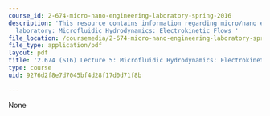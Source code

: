 ```yaml
---
course_id: 2-674-micro-nano-engineering-laboratory-spring-2016
description: 'This resource contains information regarding micro/nano engineering
  laboratory: Microfluidic Hydrodynamics: Electrokinetic Flows '
file_location: /coursemedia/2-674-micro-nano-engineering-laboratory-spring-2016/9276d2f8e7d7045bf4d28f17d0d71f8b_MIT2_647S16_Lec5Elctroknet.pdf
file_type: application/pdf
layout: pdf
title: '2.674 (S16) Lecture 5: Microfluidic Hydrodynamics: Electrokinetic Flows'
type: course
uid: 9276d2f8e7d7045bf4d28f17d0d71f8b

---
```

None